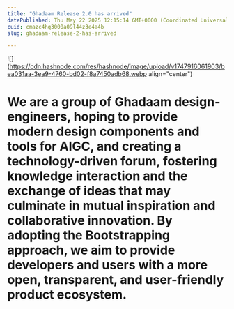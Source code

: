 ```yaml
---
title: "Ghadaam Release 2.0 has arrived"
datePublished: Thu May 22 2025 12:15:14 GMT+0000 (Coordinated Universal Time)
cuid: cmazc4hq3000a09l44z3e4a4b
slug: ghadaam-release-2-has-arrived

---
```


![](https://cdn.hashnode.com/res/hashnode/image/upload/v1747916061903/bea031aa-3ea9-4760-bd02-f8a7450adb68.webp align="center")

# We are a group of Ghadaam design- engineers, hoping to provide modern design components and tools for AIGC, and creating a technology-driven forum, fostering knowledge interaction and the exchange of ideas that may culminate in mutual inspiration and collaborative innovation. By adopting the Bootstrapping approach, we aim to provide developers and users with a more open, transparent, and user-friendly product ecosystem.